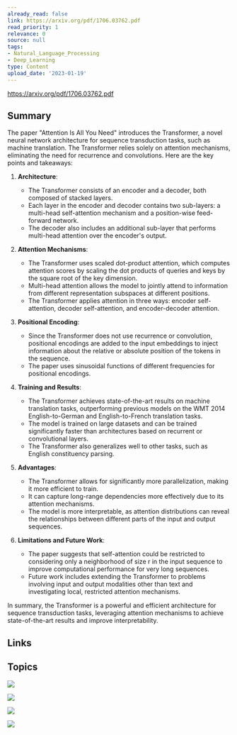 ```yaml
---
already_read: false
link: https://arxiv.org/pdf/1706.03762.pdf
read_priority: 1
relevance: 0
source: null
tags:
- Natural_Language_Processing
- Deep_Learning
type: Content
upload_date: '2023-01-19'
---
```


https://arxiv.org/pdf/1706.03762.pdf
## Summary

The paper "Attention Is All You Need" introduces the Transformer, a novel neural network architecture for sequence transduction tasks, such as machine translation. The Transformer relies solely on attention mechanisms, eliminating the need for recurrence and convolutions. Here are the key points and takeaways:

1. **Architecture**:
   - The Transformer consists of an encoder and a decoder, both composed of stacked layers.
   - Each layer in the encoder and decoder contains two sub-layers: a multi-head self-attention mechanism and a position-wise feed-forward network.
   - The decoder also includes an additional sub-layer that performs multi-head attention over the encoder's output.

2. **Attention Mechanisms**:
   - The Transformer uses scaled dot-product attention, which computes attention scores by scaling the dot products of queries and keys by the square root of the key dimension.
   - Multi-head attention allows the model to jointly attend to information from different representation subspaces at different positions.
   - The Transformer applies attention in three ways: encoder self-attention, decoder self-attention, and encoder-decoder attention.

3. **Positional Encoding**:
   - Since the Transformer does not use recurrence or convolution, positional encodings are added to the input embeddings to inject information about the relative or absolute position of the tokens in the sequence.
   - The paper uses sinusoidal functions of different frequencies for positional encodings.

4. **Training and Results**:
   - The Transformer achieves state-of-the-art results on machine translation tasks, outperforming previous models on the WMT 2014 English-to-German and English-to-French translation tasks.
   - The model is trained on large datasets and can be trained significantly faster than architectures based on recurrent or convolutional layers.
   - The Transformer also generalizes well to other tasks, such as English constituency parsing.

5. **Advantages**:
   - The Transformer allows for significantly more parallelization, making it more efficient to train.
   - It can capture long-range dependencies more effectively due to its attention mechanisms.
   - The model is more interpretable, as attention distributions can reveal the relationships between different parts of the input and output sequences.

6. **Limitations and Future Work**:
   - The paper suggests that self-attention could be restricted to considering only a neighborhood of size r in the input sequence to improve computational performance for very long sequences.
   - Future work includes extending the Transformer to problems involving input and output modalities other than text and investigating local, restricted attention mechanisms.

In summary, the Transformer is a powerful and efficient architecture for sequence transduction tasks, leveraging attention mechanisms to achieve state-of-the-art results and improve interpretability.
## Links


## Topics

![](topics/Model/Transformer)

![](topics/Concept/Self%20Attention)

![](topics/Concept/Multi%20Head%20Attention)

![](topics/Concept/Positional%20Encoding)